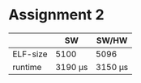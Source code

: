 # Assignment 2

|        |SW     |SW/HW  |
|--------|-------|-------|
|ELF-size|5100   |5096   |
|runtime |3190 µs|3150 µs|